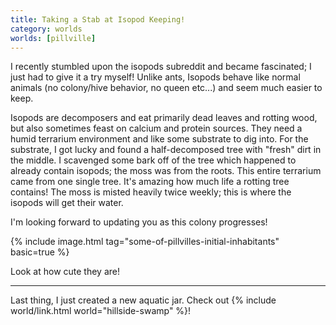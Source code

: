 ```yaml
---
title: Taking a Stab at Isopod Keeping!
category: worlds
worlds: [pillville]
---
```


I recently stumbled upon the isopods subreddit and became fascinated;
I just had to give it a try myself! Unlike ants, Isopods behave like normal
animals (no colony/hive behavior, no queen etc...) and seem much
easier to keep.

Isopods are decomposers and eat primarily dead leaves and rotting wood, but
also sometimes feast on calcium and protein sources. They need a humid
terrarium environment and like some substrate to dig into. For the substrate,
I got lucky and found a half-decomposed tree with "fresh" dirt in the middle.
I scavenged some bark off of the tree which happened to already contain isopods;
the moss was from the roots. This entire terrarium came from one single tree. It's
amazing how much life a rotting tree contains! The moss is misted heavily twice
weekly; this is where the isopods will get their water.

I'm looking forward to updating you as this colony progresses!

{% include image.html tag="some-of-pillvilles-initial-inhabitants" basic=true %}

Look at how cute they are!

---

Last thing, I just created a new aquatic jar. Check out
{% include world/link.html world="hillside-swamp" %}!